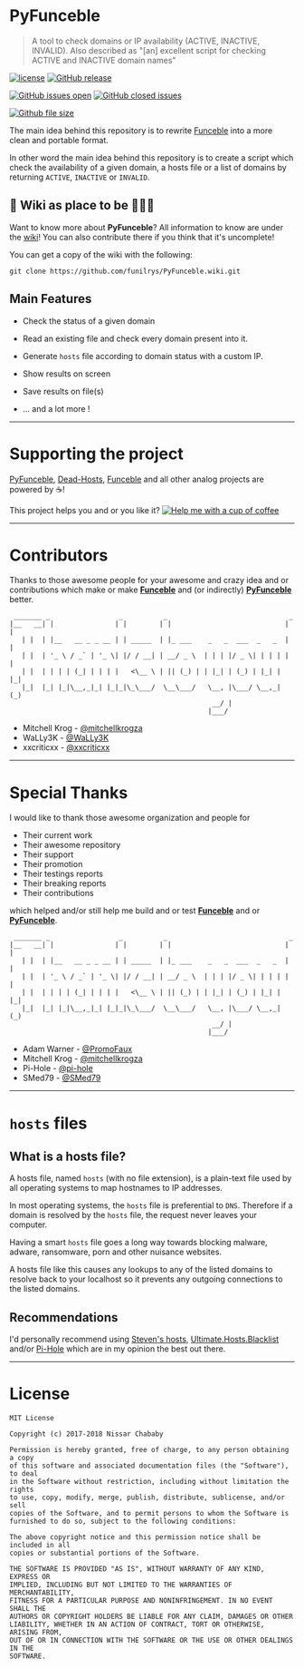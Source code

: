 # PyFunceble

> A tool to check domains or IP availability (ACTIVE, INACTIVE, INVALID). Also described as "[an] excellent script for checking ACTIVE and INACTIVE domain names"

[![license](https://img.shields.io/github/license/funilrys/PyFunceble.svg)](https://github.com/funilrys/PyFunceble/blob/master/LICENSE) [![GitHub release](https://img.shields.io/github/release/funilrys/PyFunceble.svg)](https://github.com/funilrys/PyFunceble/releases/latest)

[![GitHub issues open](https://img.shields.io/github/issues/funilrys/PyFunceble.svg)]() [![GitHub closed issues](https://img.shields.io/github/issues-closed/funilrys/PyFunceble.svg)](https://github.com/funilrys/)

[![Github file size](https://img.shields.io/github/size/funilrys/PyFunceble/PyFunceble.py.svg)](https://github.com/funilrys/Pyfunceble/blob/master/PyFunceble)

The main idea behind this repository is to rewrite [Funceble](https://github.com/funilrys/funceble) into a more clean and portable format.

In other word the main idea behind this repository is to create a script which check the availability of a given domain, a hosts file or a list of domains by returning `ACTIVE`, `INACTIVE` or `INVALID`.

## :book: Wiki as place to be :star2::star2::star2:

Want to know more about **PyFunceble**? All information to know are under the [wiki](https://github.com/funilrys/PyFunceble/wiki)! You can also contribute there if you think that it's uncomplete!

You can get a copy of the wiki with the following:

```shell
git clone https://github.com/funilrys/PyFunceble.wiki.git
```

## Main Features

- Check the status of a given domain
- Read an existing file and check every domain present into it.
- Generate `hosts` file according to domain status with a custom IP.

- Show results on screen

- Save results on file(s)

- ... and a lot more !

--------------------------------------------------------------------------------

# Supporting the project

[PyFunceble](https://github.com/funilrys/PyFunceble), [Dead-Hosts](https://github.com/dead-hosts), [Funceble](https://github.com/funilrys/funceble) and all other analog projects are powered by :coffee:!

This project helps you and or you like it? [![Help me with a cup of coffee](https://img.shields.io/badge/Buy%20-me%20a%20cup%20of%20%E2%98%95-blue.svg)](https://www.paypal.me/funilrys/)

--------------------------------------------------------------------------------

# Contributors

Thanks to those awesome people for your awesome and crazy idea and or contributions which make or make **[Funceble](https://github.com/funilrys/funceble)** and (or indirectly) **[PyFunceble](https://github.com/funilrys/PyFunceble)** better.

```
 _______ _                 _          _                              _
|__   __| |               | |        | |                            | |
   | |  | |__   __ _ _ __ | | _____  | |_ ___    _   _  ___  _   _  | |
   | |  | '_ \ / _` | '_ \| |/ / __| | __/ _ \  | | | |/ _ \| | | | | |
   | |  | | | | (_| | | | |   <\__ \ | || (_) | | |_| | (_) | |_| | |_|
   |_|  |_| |_|\__,_|_| |_|_|\_\___/  \__\___/   \__, |\___/ \__,_| (_)
                                                  __/ |                
                                                 |___/
```

- Mitchell Krog - [@mitchellkrogza](https://github.com/mitchellkrogza)
- WaLLy3K - [@WaLLy3K](https://github.com/WaLLy3K)
- xxcriticxx - [@xxcriticxx](https://github.com/xxcriticxx)

--------------------------------------------------------------------------------

# Special Thanks

I would like to thank those awesome organization and people for

- Their current work
- Their awesome repository
- Their support
- Their promotion
- Their testings reports
- Their breaking reports
- Their contributions

which helped and/or still help me build and or test **[Funceble](https://github.com/funilrys/funceble)** and or **[PyFunceble](https://github.com/funilrys/PyFunceble)**.

```
 _______ _                 _          _                              _
|__   __| |               | |        | |                            | |
   | |  | |__   __ _ _ __ | | _____  | |_ ___    _   _  ___  _   _  | |
   | |  | '_ \ / _` | '_ \| |/ / __| | __/ _ \  | | | |/ _ \| | | | | |
   | |  | | | | (_| | | | |   <\__ \ | || (_) | | |_| | (_) | |_| | |_|
   |_|  |_| |_|\__,_|_| |_|_|\_\___/  \__\___/   \__, |\___/ \__,_| (_)
                                                  __/ |                
                                                 |___/
```

- Adam Warner - [@PromoFaux](https://github.com/PromoFaux)
- Mitchell Krog - [@mitchellkrogza](https://github.com/mitchellkrogza)
- Pi-Hole - [@pi-hole](https://github.com/pi-hole/pi-hole)
- SMed79 - [@SMed79](https://github.com/SMed79)

--------------------------------------------------------------------------------

# `hosts` files

## What is a hosts file?

A hosts file, named `hosts` (with no file extension), is a plain-text file used by all operating systems to map hostnames to IP addresses.

In most operating systems, the `hosts` file is preferential to `DNS`. Therefore if a domain is resolved by the `hosts` file, the request never leaves your computer.

Having a smart `hosts` file goes a long way towards blocking malware, adware, ransomware, porn and other nuisance websites.

A hosts file like this causes any lookups to any of the listed domains to resolve back to your localhost so it prevents any outgoing connections to the listed domains.

## Recommendations

I'd personally recommend using [Steven's hosts](https://github.com/StevenBlack/hosts), [Ultimate.Hosts.Blacklist](https://github.com/mitchellkrogza/Ultimate.Hosts.Blacklist) and/or [Pi-Hole](https://github.com/pi-hole/pi-hole) which are in my opinion the best out there.


--------------------------------------------------------------------------------

# License

```
MIT License

Copyright (c) 2017-2018 Nissar Chababy

Permission is hereby granted, free of charge, to any person obtaining a copy
of this software and associated documentation files (the "Software"), to deal
in the Software without restriction, including without limitation the rights
to use, copy, modify, merge, publish, distribute, sublicense, and/or sell
copies of the Software, and to permit persons to whom the Software is
furnished to do so, subject to the following conditions:

The above copyright notice and this permission notice shall be included in all
copies or substantial portions of the Software.

THE SOFTWARE IS PROVIDED "AS IS", WITHOUT WARRANTY OF ANY KIND, EXPRESS OR
IMPLIED, INCLUDING BUT NOT LIMITED TO THE WARRANTIES OF MERCHANTABILITY,
FITNESS FOR A PARTICULAR PURPOSE AND NONINFRINGEMENT. IN NO EVENT SHALL THE
AUTHORS OR COPYRIGHT HOLDERS BE LIABLE FOR ANY CLAIM, DAMAGES OR OTHER
LIABILITY, WHETHER IN AN ACTION OF CONTRACT, TORT OR OTHERWISE, ARISING FROM,
OUT OF OR IN CONNECTION WITH THE SOFTWARE OR THE USE OR OTHER DEALINGS IN THE
SOFTWARE.
```
